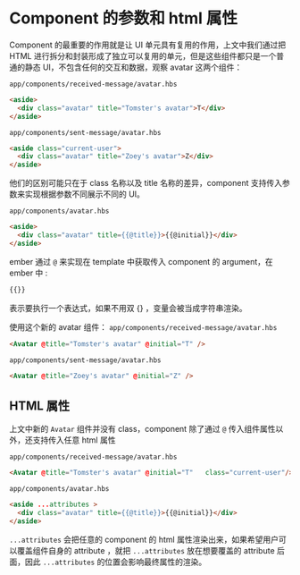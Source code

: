 # Component 的参数和 html 属性

Component 的最重要的作用就是让 UI 单元具有复用的作用，上文中我们通过把 HTML 进行拆分和封装形成了独立可以复用的单元，但是这些组件都只是一个普通的静态 UI，不包含任何的交互和数据，观察 avatar 这两个组件：

`app/components/received-message/avatar.hbs`

```html
<aside>
  <div class="avatar" title="Tomster's avatar">T</div>
</aside>
```

`app/components/sent-message/avatar.hbs`

```html
<aside class="current-user">
  <div class="avatar" title="Zoey's avatar">Z</div>
</aside>
```

他们的区别可能只在于 class 名称以及 title 名称的差异，component 支持传入参数来实现根据参数不同展示不同的 UI。

`app/components/avatar.hbs`

```html
<aside>
  <div class="avatar" title={{@title}}>{{@initial}}</div>
</aside>
```

ember 通过 `@` 来实现在 template 中获取传入 component 的 argument，在 ember 中 :

```html
{{}}
```

表示要执行一个表达式，如果不用双 {} ，变量会被当成字符串渲染。

使用这个新的 avatar 组件：
`app/components/received-message/avatar.hbs`

```html
<Avatar @title="Tomster's avatar" @initial="T" />
```

`app/components/sent-message/avatar.hbs`

```html
<Avatar @title="Zoey's avatar" @initial="Z" />
```



## HTML 属性

上文中新的 `Avatar` 组件并没有 class，component 除了通过  `@` 传入组件属性以外，还支持传入任意 html 属性

`app/components/received-message/avatar.hbs`

```html
<Avatar @title="Tomster's avatar" @initial="T"   class="current-user"/>
```

`app/components/avatar.hbs`

```html
<aside ...attributes >
  <div class="avatar" title={{@title}}>{{@initial}}</div>
</aside>
```

`...attributes` 会把任意的 component 的 html 属性渲染出来，如果希望用户可以覆盖组件自身的 attribute ，就把 `...attributes` 放在想要覆盖的 attribute 后面，因此 `...attributes` 的位置会影响最终属性的渲染。